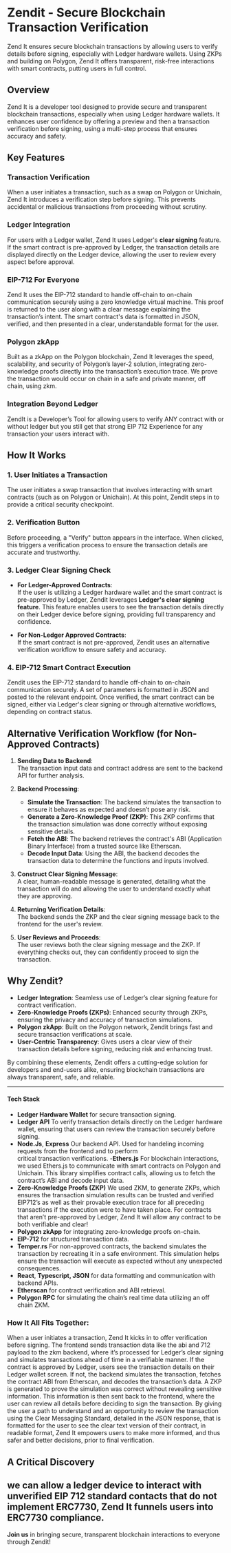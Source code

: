# Zendit - Secure Blockchain Transaction Verification
Zend It ensures secure blockchain transactions by allowing users to verify details before signing, especially with Ledger hardware wallets. Using ZKPs and building on Polygon, Zend It offers transparent, risk-free interactions with smart contracts, putting users in full control.

## Overview

Zend It is a developer tool designed to provide secure and transparent blockchain transactions, especially when using Ledger hardware wallets. It enhances user confidence by offering a preview and then a transaction verification before signing, using a multi-step process that ensures accuracy and safety.

## Key Features 

### Transaction Verification
When a user initiates a transaction, such as a swap on Polygon or Unichain, Zend It introduces a verification step before signing. This prevents accidental or malicious transactions from proceeding without scrutiny.

### Ledger Integration
For users with a Ledger wallet, Zend It uses Ledger's **clear signing** feature. If the smart contract is pre-approved by Ledger, the transaction details are displayed directly on the Ledger device, allowing the user to review every aspect before approval.

### EIP-712 For Everyone
Zend It uses the EIP-712 standard to handle off-chain to on-chain communication securely using a zero knowledge virtual machine. This proof is returned to the user along with a clear message explaining the transaction’s intent. The smart contract's data is formatted in JSON, verified, and then presented in a clear, understandable format for the user.

### Polygon zkApp
Built as a zkApp on the Polygon blockchain, Zend It leverages the speed, scalability, and security of Polygon’s layer-2 solution, integrating zero-knowledge proofs directly into the transaction’s execution trace. We prove the transaction would occur on chain in a safe and private manner, off chain, using zkm.

### Integration Beyond Ledger
ZendIt is a Developer’s Tool for allowing users to verify ANY contract with or without ledger but you still get that strong EIP 712 Experience for any transaction your users interact with.


## How It Works

### 1. **User Initiates a Transaction**
The user initiates a swap transaction that involves interacting with smart contracts (such as on Polygon or Unichain). At this point, Zendit steps in to provide a critical security checkpoint.

### 2. **Verification Button**
Before proceeding, a "Verify" button appears in the interface. When clicked, this triggers a verification process to ensure the transaction details are accurate and trustworthy.

### 3. **Ledger Clear Signing Check**

- **For Ledger-Approved Contracts**:  
  If the user is utilizing a Ledger hardware wallet and the smart contract is pre-approved by Ledger, Zendit leverages **Ledger's clear signing feature**. This feature enables users to see the transaction details directly on their Ledger device before signing, providing full transparency and confidence.

- **For Non-Ledger Approved Contracts**:  
  If the smart contract is not pre-approved, Zendit uses an alternative verification workflow to ensure safety and accuracy.

### 4. **EIP-712 Smart Contract Execution**
Zendit uses the EIP-712 standard to handle off-chain to on-chain communication securely. A set of parameters is formatted in JSON and posted to the relevant endpoint. Once verified, the smart contract can be signed, either via Ledger's clear signing or through alternative workflows, depending on contract status.

## Alternative Verification Workflow (for Non-Approved Contracts)

1. **Sending Data to Backend**:  
   The transaction input data and contract address are sent to the backend API for further analysis.

2. **Backend Processing**:
   - **Simulate the Transaction**: The backend simulates the transaction to ensure it behaves as expected and doesn’t pose any risk.
   - **Generate a Zero-Knowledge Proof (ZKP)**: This ZKP confirms that the transaction simulation was done correctly without exposing sensitive details.
   - **Fetch the ABI**: The backend retrieves the contract's ABI (Application Binary Interface) from a trusted source like Etherscan.
   - **Decode Input Data**: Using the ABI, the backend decodes the transaction data to determine the functions and inputs involved.

3. **Construct Clear Signing Message**:  
   A clear, human-readable message is generated, detailing what the transaction will do and allowing the user to understand exactly what they are approving.

4. **Returning Verification Details**:  
   The backend sends the ZKP and the clear signing message back to the frontend for the user's review.

5. **User Reviews and Proceeds**:  
   The user reviews both the clear signing message and the ZKP. If everything checks out, they can confidently proceed to sign the transaction.

## Why Zendit?

- **Ledger Integration**: Seamless use of Ledger’s clear signing feature for contract verification.
- **Zero-Knowledge Proofs (ZKPs)**: Enhanced security through ZKPs, ensuring the privacy and accuracy of transaction simulations.
- **Polygon zkApp**: Built on the Polygon network, Zendit brings fast and secure transaction verifications at scale.
- **User-Centric Transparency**: Gives users a clear view of their transaction details before signing, reducing risk and enhancing trust.

By combining these elements, Zendit offers a cutting-edge solution for developers and end-users alike, ensuring blockchain transactions are always transparent, safe, and reliable.

---

#### Tech Stack

- **Ledger Hardware Wallet** for secure transaction signing.
- **Ledger API** To verify transaction details directly on the Ledger hardware wallet, ensuring that users can review                   the transaction securely before signing.
- **Node.Js**, **Express** Our backend API. Used for handeling incoming requests from the frontend and to perform   
                           critical transaction verifications.
-**Ethers.js** For blockchain interactions, we used Ethers.js to communicate with smart contracts on Polygon and 
               Unichain. This library simplifies contract calls, allowing us to fetch the contract’s ABI and decode 
               input data.
- **Zero-Knowledge Proofs (ZKP)** We used ZKM, to generate ZKPs, which ensures the transaction simulation results can 
                                  be trusted and verified EIP712’s as well as their provable execution trace for all 
                                  preceding transactions if the execution were to have taken place. For contracts that aren’t pre-approved by Ledger, Zend It will allow any contract to be both verifiable and clear!
- **Polygon zkApp** for integrating zero-knowledge proofs on-chain.
- **EIP-712** for structured transaction data.
- **Temper.rs** For non-approved contracts, the backend simulates the transaction by recreating it in a safe 
                environment. This simulation helps ensure the transaction will execute as expected without any 
                unexpected consequences. 
- **React**, **Typescript, JSON** for data formatting and communication with backend APIs.
- **Etherscan** for contract verification and ABI retrieval.
- **Polygon RPC**  for simulating the chain’s real time data utilizing an off chain ZKM.

### **How It All Fits Together:**
When a user initiates a transaction, Zend It kicks in to offer verification before signing. The frontend sends transaction data like the abi and 712 payload to the zkm backend, where it’s processed for Ledger’s clear signing and simulates transactions ahead of time in a verifiable manner. If the contract is approved by Ledger, users see the transaction details on their Ledger wallet screen. If not, the backend simulates the transaction, fetches the contract ABI from Etherscan, and decodes the transaction’s data. A ZKP is generated to prove the simulation was correct without revealing sensitive information. This information is then sent back to the frontend, where the user can review all details before deciding to sign the transaction. By giving the user a path to understand and an opportunity to review the transaction using the Clear Messaging Standard, detailed in the JSON response, that is formatted for the user to see the clear text version of their contract, in readable format, Zend It empowers users to make more informed, and thus safer and better decisions, prior to final verification.  

## A Critical Discovery
we can allow a ledger device to interact with unverified EIP 712 standard contacts that do not implement ERC7730,  Zend It funnels users into ERC7730 compliance. 
---

**Join us** in bringing secure, transparent blockchain interactions to everyone through Zendit!

